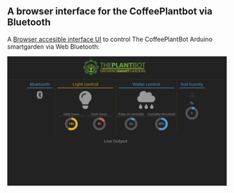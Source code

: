 A browser interface for the CoffeePlantbot via Bluetooth
---------------------
A [Browser accesible interface UI](https://theplantbot.com/bt2.html) to control The CoffeePlantBot Arduino smartgarden via Web Bluetooth:



![Alt text](/BT-UI.png?raw=true "Title")
